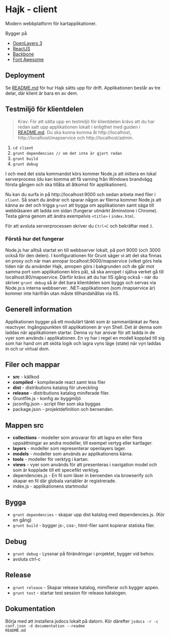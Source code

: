 # Hajk - client
Modern webbplatform för kartapplikationer.

Bygger på
* [OpenLayers 3](http://openlayers.org/)
* [ReactJS](http://facebook.github.io/react/)
* [Backbone](http://backbonejs.org/)
* [Font Awesome](https://fortawesome.github.io/Font-Awesome/)

## Deployment
Se [README.md](https://github.com/hajkmap/Hajk/blob/master/README.md) för hur Hajk sätts upp för drift. Applikationen består av tre delar, där klient är bara en av dem. 

## Testmiljö för klientdelen
> Krav: För att sätta upp en testmiljö för klientdelen krävs att du har redan satt upp applikationen lokalt i enligthet med guiden i [README.md](https://github.com/hajkmap/Hajk/blob/master/README.md). Du ska kunna komma åt http://localhost, http://localhost/mapservice och http://localhost/admin.

1. `cd client`
1. `grunt dependencies // om det inte är gjort redan`
1. `grunt build`
1. `grunt debug`

I och med det sista kommandot körs kommer Node.js att initiera en lokal serverprocess (du kan komma att få varning från Windows brandvägg första gången och ska tillåta all åtkomst för applikationen). 

Nu kan du surfa in på http://localhost:9000 och sedan arbeta med filer i `client`. Så snart du ändrar och sparar någon av filerna kommer Node.js att känna av det och trigga `grunt` att bygga om applikationen samt säga till webbläsaren att ladda om sidan (fungerar utmärkt åtminstone i Chrome). Testa gärna genom att ändra exempelvis `<title>` i `index.html`. 

För att avsluta serverprocessen skriver du `Ctrl+C` och bekräftar med `J`. 

### Förstå hur det fungerar
Node.js har alltså startat en till webbserver lokalt, på port 9000 (och 3000 också för den delen). I konfigurationen för Grunt säger vi att det ska finnas en proxy och när man anropar localhost:9000/mapservice (vilket görs hela tiden när du använder Hajk, anropen görs i bakgrunden och de går mot samma port som applikationen körs på), så ska anropet i själva verket gå till localhost:80/mapservice. Därför krävs att du har IIS igång också - när du skriver `grunt debug` så är det bara klientdelen som byggs och servas via Node.js:s interna webbserver. .NET-applikationen (som /mapservice är) kommer inte härifrån utan måste tillhandahållas via IIS.

## Generell information
Applikationen bygger på ett modulärt tänkt som är sammanlänkat av flera reactvyer.
Ingångspunkten till applikationen är vyn Shell. Det är denna som laddas när applikationen startar.
Denna vy har ansvar för att ladda in de vyer som används i applikationen.
En vy har i regel en modell kopplad till sig som har hand om att sköta logik och lagra vyns läge (state) när vyn laddas in och ur virtual dom.

## Filer och mappar
  * **src**  - källkod
  * **compiled**  - kompilerade react samt less filer
  * **dist**  - distributions katalog för utveckling
  * **release**  - distributions katalog miniferade filer.
  * Gruntfile.js - konfig av byggmiljö
  * jsconfig.json - script filer som ska byggas
  * package.json - projektdefinition och beroenden.

## Mappen src
  * **collections** - modeller som ansvarar för att lagra en eller flera uppsättningar av andra modeller, till exempel vertyg eller kartlager.
  * **layers** - modeller som representerar openlayers lager.
  * **models** - modeller som används av applikationens kärna.
  * **tools** - modeller för verktyg i kartan.
  * **views** - vyer som används för att presenteras i navigation model och som är kopplade till ett specefikt verktyg.
  * dependencies.js - En fil som läser in beroenden via browserify och skapar en fil där globala variabler är registrerade.
  * index.js - applikationens startmodul

## Bygga
  * <code>grunt dependencies</code> - skapar upp dist katalog med dependencies.js. (Kör en gång)
  * <code>grunt build</code> - bygger js-, css-, html-filer samt kopierar statiska filer.

## Debug
  * <code>grunt debug</code> - Lyssnar på förändringar i projektet, bygger vid behov.
  * avsluta ctrl-c


## Release
  * <code>grunt release</code> - Skapar release katalog, mimifierar och bygger appen.
  * <code>grunt test</code> - startar test session för release katalogen.

## Dokumentation
  Börja med att installera jsdocs lokalt på datorn.
  Kör därefter <code>jsdocs -r -c conf.json -d documentation --readme README.md</code>